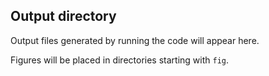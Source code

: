 ## Output directory

Output files generated by running the code will appear here.

Figures will be placed in directories starting with `fig`.